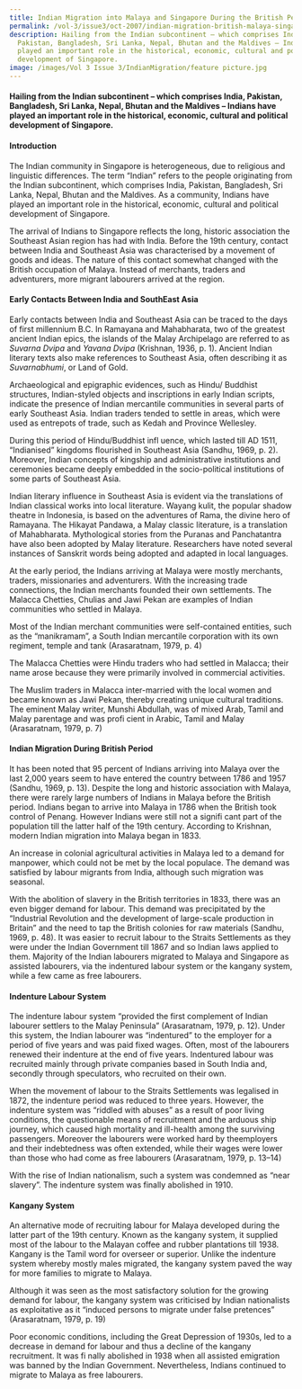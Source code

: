 ```yaml
---
title: Indian Migration into Malaya and Singapore During the British Period
permalink: /vol-3/issue3/oct-2007/indian-migration-british-malaya-singapore/
description: Hailing from the Indian subcontinent – which comprises India,
  Pakistan, Bangladesh, Sri Lanka, Nepal, Bhutan and the Maldives – Indians have
  played an important role in the historical, economic, cultural and political
  development of Singapore.
image: /images/Vol 3 Issue 3/IndianMigration/feature picture.jpg
---
```

#### Hailing from the Indian subcontinent – which comprises India, Pakistan, Bangladesh, Sri Lanka, Nepal, Bhutan and the Maldives – Indians have played an important role in the historical, economic, cultural and political development of Singapore.

#### **Introduction**

The Indian community in Singapore is heterogeneous, due to religious and linguistic differences. The term “Indian” refers to the people originating from the Indian subcontinent, which comprises India, Pakistan, Bangladesh, Sri Lanka, Nepal, Bhutan and the Maldives. As a community, Indians have played an important role in the historical, economic, cultural and political development of Singapore.

The arrival of Indians to Singapore reflects the long, historic association the Southeast Asian region has had with India. Before the 19th century, contact between India and Southeast Asia was characterised by a movement of goods and ideas. The nature of this contact somewhat changed with the British occupation of Malaya. Instead of merchants, traders and adventurers, more migrant labourers arrived at the region.

#### **Early Contacts Between India and SouthEast Asia**

Early contacts between India and Southeast Asia can be traced to the days of first millennium B.C. In Ramayana and Mahabharata, two of the greatest ancient Indian epics, the islands of the Malay Archipelago are referred to as *Suvarna Dvipa* and *Yavana Dvipa* (Krishnan, 1936, p. 1). Ancient Indian literary texts also make references to Southeast Asia, often describing it as *Suvarnabhumi*, or Land of Gold.

Archaeological and epigraphic evidences, such as Hindu/ Buddhist structures, Indian-styled objects and inscriptions in early Indian scripts, indicate the presence of Indian mercantile communities in several parts of early Southeast Asia. Indian traders tended to settle in areas, which were used as entrepots of trade, such as Kedah and Province Wellesley.

During this period of Hindu/Buddhist infl uence, which lasted till AD 1511, “Indianised” kingdoms flourished in Southeast Asia (Sandhu, 1969, p. 2). Moreover, Indian concepts of kingship and administrative institutions and ceremonies became deeply embedded in the socio-political institutions of some parts of Southeast Asia.

Indian literary influence in Southeast Asia is evident via the translations of Indian classical works into local literature. Wayang kulit, the popular shadow theatre in Indonesia, is based on the adventures of Rama, the divine hero of Ramayana. The Hikayat Pandawa, a Malay classic literature,
is a translation of Mahabharata. Mythological stories from the Puranas and Panchatantra have also been adopted by Malay literature. Researchers have noted several instances of Sanskrit words being adopted and adapted in local languages.

At the early period, the Indians arriving at Malaya were mostly merchants, traders, missionaries and adventurers. With the increasing trade connections, the Indian merchants founded their own settlements. The Malacca Chetties, Chulias and Jawi Pekan are examples of Indian communities who settled in Malaya.

Most of the Indian merchant communities were self-contained entities, such as the “manikramam”, a South Indian mercantile corporation with its own regiment, temple and tank (Arasaratnam, 1979, p. 4)

The Malacca Chetties were Hindu traders who had settled in Malacca; their name arose because they were primarily involved in commercial activities.

The Muslim traders in Malacca inter-married with the local women and became known as Jawi Pekan, thereby creating unique cultural traditions. The eminent Malay writer, Munshi Abdullah, was of mixed Arab, Tamil and Malay parentage and was profi cient in Arabic, Tamil and Malay (Arasaratnam, 1979, p. 7)

#### **Indian Migration During British Period**

It has been noted that 95 percent of Indians arriving into Malaya over the last 2,000 years seem to have entered the country between 1786 and 1957 (Sandhu, 1969, p. 13). Despite the long and historic association with Malaya, there were rarely large numbers of Indians in Malaya before the British period. Indians began to arrive into Malaya in 1786 when the British took control of Penang. However Indians were still not a signifi cant part of the population till the latter half of the 19th century. According to Krishnan, modern Indian migration into Malaya began in 1833.

An increase in colonial agricultural activities in Malaya led to a demand for manpower, which could not be met by the local populace. The demand was satisfied by labour migrants from India, although such migration was seasonal.

With the abolition of slavery in the British territories in 1833, there was an even bigger demand for labour. This demand was precipitated by the “Industrial Revolution and the development of large-scale production in Britain” and the need to tap the British colonies for raw materials (Sandhu, 1969, p. 48). It was easier to recruit labour to the Straits Settlements as they were under the Indian Government till 1867 and so Indian laws applied to them. Majority of the Indian labourers migrated to Malaya and Singapore as assisted labourers, via the indentured labour system or the kangany system, while a few came as free labourers.

#### **Indenture Labour System**

The indenture labour system “provided the first complement of Indian labourer settlers to the Malay Peninsula” (Arasaratnam, 1979, p. 12). Under this system, the Indian labourer was “indentured” to the employer for a period of five years and was paid fixed wages. Often, most of the labourers renewed their indenture at the end of five years. Indentured labour was recruited mainly through private companies based in South India and, secondly through speculators, who recruited on their own.

When the movement of labour to the Straits Settlements was legalised in 1872, the indenture period was reduced to three years. However, the indenture system was “riddled with abuses” as a result of poor living conditions, the questionable means of recruitment and the arduous ship journey, which caused high mortality and ill-health among the surviving passengers. Moreover the labourers were worked hard by theemployers and their indebtedness was often extended, while their wages were lower than those who had come as free labourers (Arasaratnam, 1979, p. 13–14) 

With the rise of Indian nationalism, such a system was condemned as “near slavery”. The indenture system was finally abolished in 1910.

#### **Kangany System**

An alternative mode of recruiting labour for Malaya developed during the latter part of the 19th century. Known as the kangany system, it supplied most of the labour to the Malayan coffee and rubber plantations till 1938. Kangany is the Tamil word for overseer or superior. Unlike the indenture system whereby mostly males migrated, the kangany system paved the way for more families to migrate to Malaya.

Although it was seen as the most satisfactory solution for the growing demand for labour, the kangany system was criticised by Indian nationalists as exploitative as it “induced persons to migrate under false pretences” (Arasaratnam, 1979, p. 19)

Poor economic conditions, including the Great Depression of 1930s, led to a decrease in demand for labour and thus a decline of the kangany recruitment. It was fi nally abolished in 1938 when all assisted emigration was banned by the Indian Government. Nevertheless, Indians continued to migrate to Malaya as free labourers.













